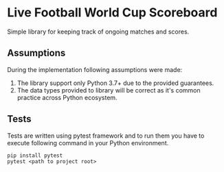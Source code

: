 # Live Football World Cup Scoreboard

Simple library for keeping track of ongoing matches and scores.

## Assumptions
During the implementation following assumptions were made:
1. The library support only Python 3.7+ due to the provided guarantees.
2. The data types provided to library will be correct as it's common practice across Python ecosystem.

## Tests
Tests are written using pytest framework and to run them you have to execute following command in your Python environment.

```
pip install pytest
pytest <path to project root>
```